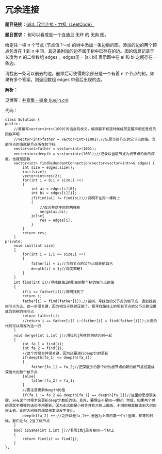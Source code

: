 # 冗余连接

**题目链接：**[684. 冗余连接 - 力扣（LeetCode）](https://leetcode.cn/problems/redundant-connection/)

**题目要求：** 树可以看成是一个连通且 无环 的 无向 图。

给定往一棵 n 个节点 (节点值 1～n) 的树中添加一条边后的图。添加的边的两个顶点包含在 1 到 n 中间，且这条附加的边不属于树中已存在的边。图的信息记录于长度为 n 的二维数组 edges ，edges[i] = [ai, bi] 表示图中在 ai 和 bi 之间存在一条边。

请找出一条可以删去的边，删除后可使得剩余部分是一个有着 n 个节点的树。如果有多个答案，则返回数组 edges 中最后出现的边。

**解析：**

见博客：[并查集 - 掘金 (juejin.cn)](https://juejin.cn/post/7220611631573876773)

代码：

```
class Solution {
public:
    //直接写vector<int>(1000)的话会有歧义，编译器不知道时候成员变量声明还是成员函数声明
    //vector<int>father = vector<int>(1001);//记录当前节点的父节点的值。当前节点的值就是节点所在的下标
    vector<int>father = vector<int>(1001);
    vector<int>deepth = vector<int>(1001);//记录以当前节点为根节点的树的深度，也就是层数
    vector<int> findRedundantConnection(vector<vector<int>>& edges) {
        int size = edges.size();
        init(size);
        vector<int>res(2);
        for(int i = 0;i < size;i ++)
        {
            int ai = edges[i][0];
            int bi = edges[i][1];
            if(find(ai) != find(bi))//说明不在同一棵树上
            {
                //就合并这不同的两棵树
                merge(ai,bi);
            }else{
                res = edges[i];
            }
        }
        return res;
    }
private:
    void init(int size)
    {
        for(int i = 1;i <= size;i ++)
        {
            father[i] = i;//当前节点的父节点就是他自己
            deepth[i] = 1;//深度都是1
        }
    }
    int find(int i)//寻找数值i的所在的那个树的根节点的值
    {
        if(i == father[i])//说明找到了
        return i;
        father[i] = find(father[i]);//否则，寻找他的父节点的根节点，直到找到根节点为止。这一步很关键，因为相当于路径压缩了。把寻找路径上的所有节点的父节点都设置成当前树的根节点
        return father[i];
        //return i == father[i]? i:(father[i] = find(father[i]));上面的代码可以简写为这一行
    }
    void merge(int i,int j)//把i和j所在的树结合到一起
    {
        int fa_1 = find(i);
        int fa_2 = find(j);
        //这个时候合并很关键，因为还要进行deepth的更新
        if(deepth[fa_1] <= deepth[fa_2])
        {
            father[fa_1] = fa_2;//把深度少的那个树的根节点的新的根节点设置成深度大的那个根节点
        }else{
            father[fa_2] = fa_1;
        }
        //要注意更新deepth的值
        if(fa_1 != fa_2 && deepth[fa_1] == deepth[fa_2])//这里的思想很关键，只有这个时候才会更新deepth数组的值。首先，要保证不是同一棵树。然后，如果两个树的深度不相等的话也不用更新，因为永远都是小树合并到大树上面去，小树的根直接连到大树的根上去，此时大树根的深度根本没发生变化。
        deepth[fa_2] ++;//之所以是fa_2++,是因为上面的第一个if里面，相等的时候，我们让fa_2当了根节点
    }
    bool isSame(int i,int j)//看看i和j是否在同一个树上
    {
        return find(i) == find(j);
    }
};
```

